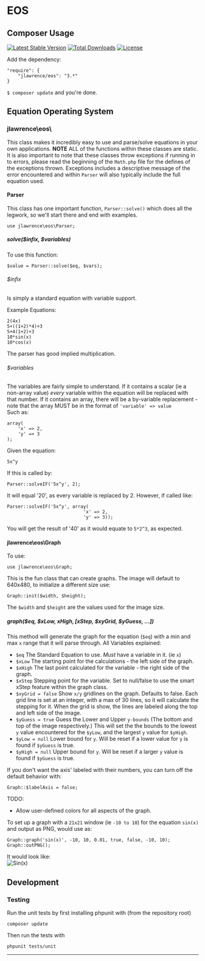 # EOS

## Composer Usage
[![Latest Stable Version](https://poser.pugx.org/jlawrence/eos/v/stable)](https://packagist.org/packages/jlawrence/eos) [![Total Downloads](https://poser.pugx.org/jlawrence/eos/downloads)](https://packagist.org/packages/jlawrence/eos)  [![License](https://poser.pugx.org/jlawrence/eos/license)](https://packagist.org/packages/jlawrence/eos)

Add the dependency:

	"require": {
	    "jlawrence/eos": "3.*"
	}


`$ composer update` and you're done.

## Equation Operating System

### jlawrence\eos\

This class makes it incredibly easy to use and parse/solve equations in
your own applications. __NOTE__ ALL of the functions within
these classes are static. It is also important to note that these
classes throw exceptions if running in to errors, please read the beginning
of the `Math.php` file for the defines of the exceptions thrown. Exceptions
includes a descriptive message of the error encountered and within `Parser` will
also typically include the full equation used.

#### Parser

This class has one important function, `Parser::solve()` which does all the legwork,
so we'll start there and end with examples.

    use jlawrence\eos\Parser;

##### solve($infix, $variables)

To use this function:

    $value = Parser::solve($eq, $vars);

###### _$infix_

Is simply a standard equation with variable support.

Example Equations:

	2(4x)
    5+((1+2)*4)+3
    5+4(1+2)+3
    10*sin(x)
    10*cos(x)

The parser has good implied multiplication.

###### _$variables_

The variables are fairly simple to understand.  If it contains a scalar (ie
a non-array value) _every_ variable within the equation will be replaced with
that number.  If it contains an array, there will be a by-variable replacement -
note that the array MUST be in the format of `'variable' => value`  
Such as:

    array(
        'x' => 2,
        'y' => 3
    );

Given the equation:

    5x^y

If this is called by:

    Parser::solveIF('5x^y', 2);

It will equal '20', as every variable is replaced by 2.  However, if called like:

    Parser::solveIF('5x^y', array(
                                'x' => 2,
                                'y' => 3));

You will get the result of '40' as it would equate to `5*2^3`, as expected.

#### jlawrence\eos\Graph

To use:

    use jlawrence\eos\Graph;

This is the fun class that can create graphs.
The image will default to 640x480, to initialize a different size use:

    Graph::init($width, $height);

The `$width` and `$height` are the values used for the image size.

##### graph($eq, $xLow, $xHigh, [$xStep, $xyGrid, $yGuess, ...])

This method will generate the graph for the equation (`$eq`) with a min and max
`x` range that it will parse through. All Variables explained:

* `$eq`
    The Standard Equation to use.  _Must_ have a variable in it. (ie `x`)
* `$xLow`
    The starting point for the calculations - the left side of the graph.
* `$xHigh`
    The last point calculated for the variable - the right side of the graph.
* `$xStep`
    Stepping point for the variable. Set to null/false to use the smart xStep feature within the graph class.
* `$xyGrid = false`
    Show `x/y` gridlines on the graph.  Defaults to false.  Each grid line is set at an integer, with a max of 30 lines, so it will calculate the stepping for it. When the grid is show, the lines are labeled along the top and left side of the image. 
* `$yGuess = true`
    Guess the Lower and Upper `y-bounds` (The bottom and top of the image
    respectively.)  This will set the the bounds to the lowest `y` value
    encountered for the `$yLow`, and the largest `y` value for `$yHigh`.
* `$yLow = null`
    Lower bound for `y`. Will be reset if a lower value for `y` is found if `$yGuess` is true.
* `$yHigh = null`
    Upper bound for `y`. Will be reset if a larger `y` value is found if `$yGuess` is true.

If you don't want the axis' labeled with their numbers, you can turn off the default behavior with:

    Graph::$labelAxis = false;

TODO:

* Allow user-defined colors for all aspects of the graph.

To set up a graph with a `21x21` window (ie `-10 to 10`) for the equation
`sin(x)` and output as PNG, would use as:

    Graph::graph('sin(x)', -10, 10, 0.01, true, false, -10, 10);
    Graph::outPNG();

It would look like:  
![Sin(x)](http://s6.postimg.org/nm7tcj8lt/eos3.png)

## Development

### Testing

Run the unit tests by first installing phpunit with (from the repository root)

```
composer update
```

Then run the tests with

```
phpunit tests/unit
```

---
